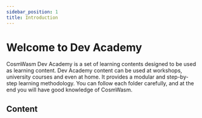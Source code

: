 ```yaml
---
sidebar_position: 1
title: Introduction
---
```


# Welcome to Dev Academy

CosmWasm Dev Academy is a set of learning contents designed to be used as learning content.
Dev Academy content can be used at workshops, university courses and even at home.
It provides a modular and step-by-step learning methodology.
You can follow each folder carefully, and at the end you will have good knowledge of CosmWasm.

## Content

